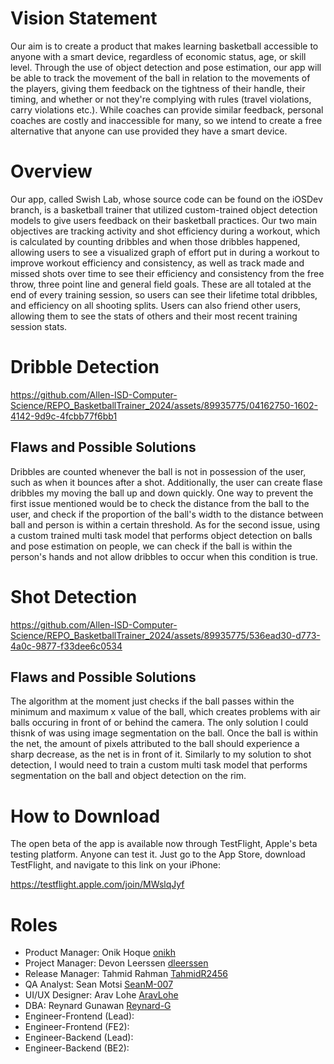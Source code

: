 # Vision Statement

Our aim is to create a product that makes learning basketball accessible to anyone with a smart device, regardless of economic status, age, or skill level. Through the use of object detection and pose estimation, our app will be able to track the movement of the ball in relation to the movements of the players, giving them feedback on the tightness of their handle, their timing, and whether or not they're complying with rules (travel violations, carry violations etc.). While coaches can provide similar feedback, personal coaches are costly and inaccessible for many, so we intend to create a free alternative that anyone can use provided they have a smart device.

# Overview

Our app, called Swish Lab, whose source code can be found on the iOSDev branch, is a basketball trainer that utilized custom-trained object detection models to give users feedback on their basketball practices. Our two main objectives are tracking activity and shot efficiency during a workout, which is calculated by counting dribbles and when those dribbles happened, allowing users to see a visualized graph of effort put in during a workout to improve workout efficiency and consistency, as well as track made and missed shots over time to see their efficiency and consistency from the free throw, three point line and general field goals. These are all totaled at the end of every training session, so users can see their lifetime total dribbles, and efficiency on all shooting splits. Users can also friend other users, allowing them to see the stats of others and their most recent training session stats.

# Dribble Detection


https://github.com/Allen-ISD-Computer-Science/REPO_BasketballTrainer_2024/assets/89935775/04162750-1602-4142-9d9c-4fcbb77f6bb1


## Flaws and Possible Solutions ##
Dribbles are counted whenever the ball is not in possession of the user, such as when it bounces after a shot. Additionally, the user can create flase dribbles my moving the ball up and down quickly. One way to prevent the first issue mentioned would be to check the distance from the ball to the user, and check if the proportion of the ball's width to the distance between ball and person is within a certain threshold. As for the second issue, using a custom trained multi task model that performs object detection on balls and pose estimation on people, we can check if the ball is within the person's hands and not allow dribbles to occur when this condition is true.

# Shot Detection


https://github.com/Allen-ISD-Computer-Science/REPO_BasketballTrainer_2024/assets/89935775/536ead30-d773-4a0c-9877-f33dee6c0534


## Flaws and Possible Solutions ##

The algorithm at the moment just checks if the ball passes within the minimum and maximum x value of the ball, which creates problems with air balls occuring in front of or behind the camera. The only solution I could thisnk of was using image segmentation on the ball. Once the ball is within the net, the amount of pixels attributed to the ball should experience a sharp decrease, as the net is in front of it. Similarly to my solution to shot detection, I would need to train a custom multi task model that performs segmentation on the ball and object detection on the rim.

# How to Download

The open beta of the app is available now through TestFlight, Apple's beta testing platform. Anyone can test it. Just go to the App Store, download TestFlight, and navigate to this link on your iPhone: 

https://testflight.apple.com/join/MWslqJyf
 
# Roles

- Product Manager: Onik Hoque [onikh](https://www.codermerlin.com/users/onik-hoque/Digital%20Portfolio/index.html)
- Project Manager: Devon Leerssen [dleerssen](https://www.codermerlin.com/users/devon-leerssen/Digital%20Portfolio/index.html)
- Release Manager: Tahmid Rahman [TahmidR2456](https://www.codermerlin.com/users/tahmid-rahman/Digital%20Portfolio/index.html)
- QA Analyst: Sean Motsi [SeanM-007](https://codermerlin.academy/users/sean-motsi/Digital%20Portfolio) 
- UI/UX Designer: Arav Lohe [AravLohe](https://codermerlin.academy/users/arav-lohe/Digital%20Portfolio/index.html)
- DBA: Reynard Gunawan [Reynard-G](https://codermerlin.academy/users/reynard-gunawan/Digital%20Portfolio/index.html)
- Engineer-Frontend (Lead):
- Engineer-Frontend (FE2):
- Engineer-Backend (Lead):
- Engineer-Backend (BE2):
